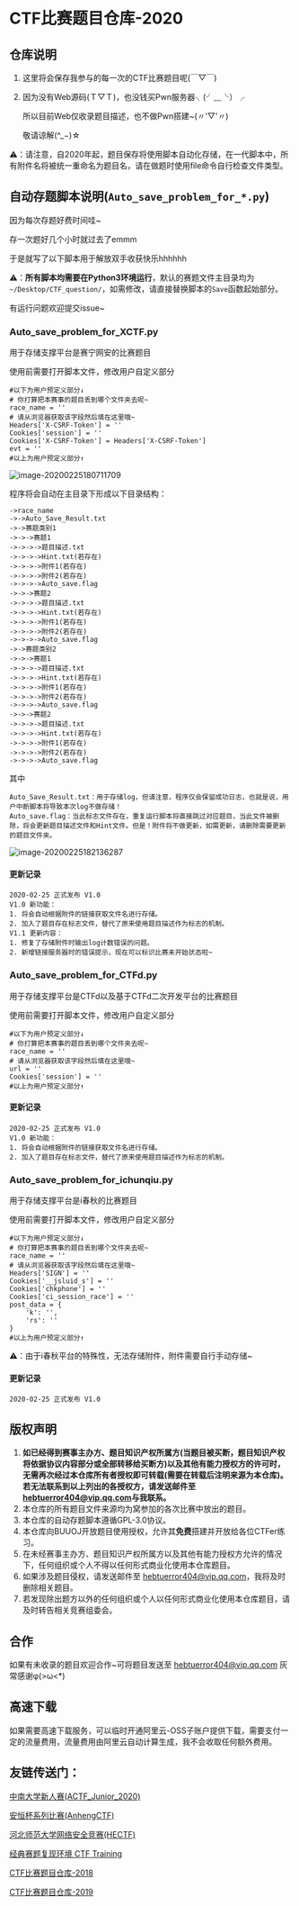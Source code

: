 # CTF比赛题目仓库-2020

## 仓库说明

1. 这里将会保存我参与的每一次的CTF比赛题目呢(￣▽￣)

2. 因为没有Web源码(Ｔ▽Ｔ)，也没钱买Pwn服务器╮(╯﹏╰）╭

   所以目前Web仅收录题目描述，也不做Pwn搭建~(〃'▽'〃)

   敬请谅解(^_−)☆

⚠️：请注意，自2020年起，题目保存将使用脚本自动化存储，在一代脚本中，所有附件名将被统一重命名为题目名，请在做题时使用file命令自行检查文件类型。

## 自动存题脚本说明(`Auto_save_problem_for_*.py`)

因为每次存题好费时间哇~

存一次题好几个小时就过去了emmm

于是就写了以下脚本用于解放双手收获快乐hhhhhh

⚠️：**所有脚本均需要在Python3环境运行**，默认的赛题文件主目录均为`~/Desktop/CTF_question/`，如需修改，请直接替换脚本的`Save`函数起始部分。

有运行问题欢迎提交issue~

### Auto_save_problem_for_XCTF.py

用于存储支撑平台是赛宁网安的比赛题目

使用前需要打开脚本文件，修改用户自定义部分

```
#以下为用户预定义部分↓
# 你打算把本赛事的题目丢到哪个文件夹去呢~
race_name = ''
# 请从浏览器获取该字段然后填在这里哦~
Headers['X-CSRF-Token'] = ''
Cookies['session'] = ''
Cookies['X-CSRF-Token'] = Headers['X-CSRF-Token']
evt = ''
#以上为用户预定义部分↑
```

![image-20200225180711709](http://img.lhyerror404.cn/error404/2020-02-25-100712.png)

程序将会自动在主目录下形成以下目录结构：

```
->race_name
->->Auto_Save_Result.txt
->->赛题类别1
->->->赛题1
->->->->题目描述.txt
->->->->Hint.txt(若存在)
->->->->附件1(若存在)
->->->->附件2(若存在)
->->->->Auto_save.flag
->->->赛题2
->->->->题目描述.txt
->->->->Hint.txt(若存在)
->->->->附件1(若存在)
->->->->附件2(若存在)
->->->->Auto_save.flag
->->赛题类别2
->->->赛题1
->->->->题目描述.txt
->->->->Hint.txt(若存在)
->->->->附件1(若存在)
->->->->附件2(若存在)
->->->->Auto_save.flag
->->->赛题2
->->->->题目描述.txt
->->->->Hint.txt(若存在)
->->->->附件1(若存在)
->->->->附件2(若存在)
->->->->Auto_save.flag
```

其中

```
Auto_Save_Result.txt：用于存储log，但请注意，程序仅会保留成功日志，也就是说，用户中断脚本将导致本次log不做存储！
Auto_save.flag：当此标志文件存在，重复运行脚本将直接跳过对应题目，当此文件被删除，将会更新题目描述文件和Hint文件。但是！附件将不做更新，如需更新，请删除需要更新的题目文件夹。
```

![image-20200225182136287](http://img.lhyerror404.cn/error404/2020-02-25-102136.png)

#### 更新记录

```
2020-02-25 正式发布 V1.0 
V1.0 新功能：
1. 将会自动根据附件的链接获取文件名进行存储。
2. 加入了题目存在标志文件，替代了原来使用题目描述作为标志的机制。
V1.1 更新内容：
1. 修复了存储附件时输出log计数错误的问题。
2. 新增链接服务器时的错误提示，现在可以标识比赛未开始状态啦~
```

### Auto_save_problem_for_CTFd.py

用于存储支撑平台是CTFd以及基于CTFd二次开发平台的比赛题目

使用前需要打开脚本文件，修改用户自定义部分

```
#以下为用户预定义部分↓
# 你打算把本赛事的题目丢到哪个文件夹去呢~
race_name = ''
# 请从浏览器获取该字段然后填在这里哦~
url = ''
Cookies['session'] = ''
#以上为用户预定义部分↑
```

#### 更新记录

```
2020-02-25 正式发布 V1.0 
V1.0 新功能：
1. 将会自动根据附件的链接获取文件名进行存储。
2. 加入了题目存在标志文件，替代了原来使用题目描述作为标志的机制。
```

### Auto_save_problem_for_ichunqiu.py

用于存储支撑平台是i春秋的比赛题目

使用前需要打开脚本文件，修改用户自定义部分

```
#以下为用户预定义部分↓
# 你打算把本赛事的题目丢到哪个文件夹去呢~
race_name = ''
# 请从浏览器获取该字段然后填在这里哦~
Headers['SIGN'] = ''
Cookies['__jsluid_s'] = ''
Cookies['chkphone'] = ''
Cookies['ci_session_race'] = ''
post_data = {
	'k': '',
	'rs': ''
}
#以上为用户预定义部分↑
```

⚠️：由于i春秋平台的特殊性，无法存储附件，附件需要自行手动存储~

#### 更新记录

```
2020-02-25 正式发布 V1.0 
```

## 版权声明

1. **如已经得到赛事主办方、题目知识产权所属方(当题目被买断，题目知识产权将依据协议内容部分或全部转移给买断方)以及其他有能力授权方的许可时，无需再次经过本仓库所有者授权即可转载(需要在转载后注明来源为本仓库)。若无法联系到以上列出的各授权方，请发送邮件至 [hebtuerror404@vip.qq.com](mailto:hebtuerror404@vip.qq.com)与我联系。**
2. 本仓库的所有题目文件来源均为窝参加的各次比赛中放出的题目。
3. 本仓库的自动存题脚本遵循GPL-3.0协议。
4. 本仓库向BUUOJ开放题目使用授权，允许其**免费**搭建并开放给各位CTFer练习。
5. 在未经赛事主办方、题目知识产权所属方以及其他有能力授权方允许的情况下，任何组织或个人不得以任何形式商业化使用本仓库题目。
6. 如果涉及题目侵权，请发送邮件至 [hebtuerror404@vip.qq.com](mailto:hebtuerror404@vip.qq.com)，我将及时删除相关题目。
7. 若发现除出题方以外的任何组织或个人以任何形式商业化使用本仓库题目，请及时转告相关竞赛组委会。

## 合作

如果有未收录的题目欢迎合作~可将题目发送至 [hebtuerror404@vip.qq.com](mailto:hebtuerror404@vip.qq.com) 灰常感谢φ(>ω<*)

## 高速下载

如果需要高速下载服务，可以临时开通阿里云-OSS子账户提供下载，需要支付一定的流量费用，流量费用由阿里云自动计算生成，我不会收取任何额外费用。 

## 友链传送门：

[中南大学新人赛(ACTF_Junior_2020)](https://github.com/CSUAuroraLab/ACTF_Junior_2020)

[安恒杯系列比赛(AnhengCTF)](https://github.com/hebtuerror404/Anheng_cup_month)

[河北师范大学网络安全竞赛(HECTF)](https://github.com/HECTF)

[经典赛题复现环境 CTF Training](https://github.com/CTFTraining/CTFTraining)

[CTF比赛题目仓库-2018](https://github.com/hebtuerror404/CTF_competition_warehouse_2018)

[CTF比赛题目仓库-2019](https://github.com/hebtuerror404/CTF_competition_warehouse_2019)

